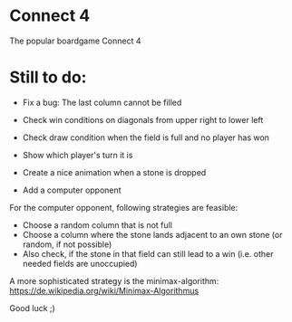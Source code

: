 # Connect 4

The popular boardgame Connect 4

# Still to do:

- Fix a bug: The last column cannot be filled

- Check win conditions on diagonals from upper right to lower left
- Check draw condition when the field is full and no player has won
- Show which player's turn it is
- Create a nice animation when a stone is dropped
- Add a computer opponent

For the computer opponent, following strategies are feasible:
- Choose a random column that is not full
- Choose a column where the stone lands adjacent to an own stone (or random, if not possible)
- Also check, if the stone in that field can still lead to a win (i.e. other needed fields are unoccupied)

A more sophisticated strategy is the minimax-algorithm:
https://de.wikipedia.org/wiki/Minimax-Algorithmus

Good luck ;)

